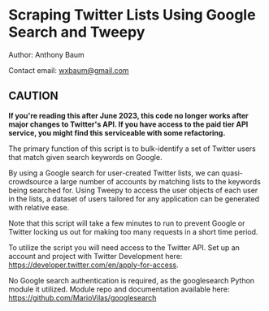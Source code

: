 # Scraping Twitter Lists Using Google Search and Tweepy
Author: Anthony Baum

Contact email: wxbaum@gmail.com

## CAUTION
**If you're reading this after June 2023, this code no longer works after major changes to Twitter's API. If you have access to the paid tier API service, you might find this serviceable with some refactoring.**

The primary function of this script is to bulk-identify a set of Twitter users that match given search keywords on Google. 

By using a Google search for user-created Twitter lists, we can quasi-crowdsource a large number of accounts by matching lists to the keywords being searched for. Using Tweepy to access the user objects of each user in the lists, a dataset of users tailored for any application can be generated with relative ease. 

Note that this script will take a few minutes to run to prevent Google or Twitter locking us out for making too many requests in a short time period. 

To utilize the script you will need access to the Twitter API. Set up an account and project with Twitter Development here: https://developer.twitter.com/en/apply-for-access. 

No Google search authentication is required, as the googlesearch Python module it utilized. Module repo and documentation available here: https://github.com/MarioVilas/googlesearch




